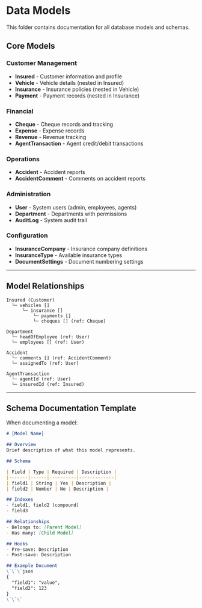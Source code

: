 # Data Models

This folder contains documentation for all database models and schemas.

## Core Models

### Customer Management
- **Insured** - Customer information and profile
- **Vehicle** - Vehicle details (nested in Insured)
- **Insurance** - Insurance policies (nested in Vehicle)
- **Payment** - Payment records (nested in Insurance)

### Financial
- **Cheque** - Cheque records and tracking
- **Expense** - Expense records
- **Revenue** - Revenue tracking
- **AgentTransaction** - Agent credit/debit transactions

### Operations
- **Accident** - Accident reports
- **AccidentComment** - Comments on accident reports

### Administration
- **User** - System users (admin, employees, agents)
- **Department** - Departments with permissions
- **AuditLog** - System audit trail

### Configuration
- **InsuranceCompany** - Insurance company definitions
- **InsuranceType** - Available insurance types
- **DocumentSettings** - Document numbering settings

---

## Model Relationships

```
Insured (Customer)
  └─ vehicles []
      └─ insurance []
          └─ payments []
          └─ cheques [] (ref: Cheque)

Department
  └─ headOfEmployee (ref: User)
  └─ employees [] (ref: User)

Accident
  └─ comments [] (ref: AccidentComment)
  └─ assignedTo (ref: User)

AgentTransaction
  └─ agentId (ref: User)
  └─ insuredId (ref: Insured)
```

---

## Schema Documentation Template

When documenting a model:

```markdown
# [Model Name]

## Overview
Brief description of what this model represents.

## Schema

| Field | Type | Required | Description |
|-------|------|----------|-------------|
| field1 | String | Yes | Description |
| field2 | Number | No | Description |

## Indexes
- field1, field2 (compound)
- field3

## Relationships
- Belongs to: [Parent Model]
- Has many: [Child Model]

## Hooks
- Pre-save: Description
- Post-save: Description

## Example Document
\`\`\`json
{
  "field1": "value",
  "field2": 123
}
\`\`\`
```

